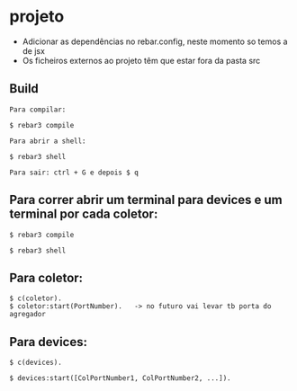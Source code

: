 projeto
=====

- Adicionar as dependências no rebar.config, neste momento so temos a de jsx
- Os ficheiros externos ao projeto têm que estar fora da pasta src

Build
-----
    Para compilar:

    $ rebar3 compile

    Para abrir a shell:

    $ rebar3 shell

    Para sair: ctrl + G e depois $ q
    

Para correr abrir um terminal para devices e um terminal por cada coletor:
-----
    $ rebar3 compile
    
    $ rebar3 shell


Para coletor:
-----
    $ c(coletor).
    $ coletor:start(PortNumber).   -> no futuro vai levar tb porta do agregador
    
Para devices:
-----
    $ c(devices).
    
    $ devices:start([ColPortNumber1, ColPortNumber2, ...]).
